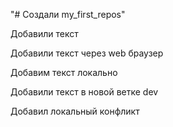 "# Создали my_first_repos" 

Добавили текст

Добавили текст через web браузер

Добавим текст локально

Добавили текст в новой ветке dev

Добавил локальный конфликт

